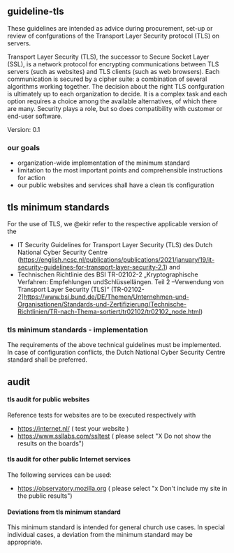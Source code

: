 ## guideline-tls
These guidelines are intended as advice during procurement, set-up or review of confgurations of the Transport Layer Security protocol (TLS) on servers.

Transport Layer Security (TLS), the successor to Secure Socket Layer (SSL), is a network protocol for encrypting communications between TLS servers (such as websites) and TLS clients (such as web browsers). Each communication is secured by a cipher suite: a combination of several algorithms working together. The decision about the right TLS confguration is ultimately up to each organization to decide. It is a complex task and each option requires a choice among the available alternatives, of which there are many. Security plays a role, but so does compatibility with customer or end-user software.

Version: 0.1

### our goals
- organization-wide implementation of the minimum standard
- limitation to the most important points and comprehensible instructions for action
- our public websites and services shall have a clean tls configuration

## tls minimum standards
For the use of TLS, we @ekir refer to the respective applicable version of the

- IT Security Guidelines for Transport Layer Security (TLS) des Dutch National Cyber Security Centre (https://english.ncsc.nl/publications/publications/2021/january/19/it-security-guidelines-for-transport-layer-security-2.1)
and
- Technischen Richtlinie des BSI TR-02102-2 „Kryptographische Verfahren: Empfehlungen undSchlüssellängen. Teil 2 –Verwendung von Transport Layer Security (TLS)“ (TR-02102-2]https://www.bsi.bund.de/DE/Themen/Unternehmen-und-Organisationen/Standards-und-Zertifizierung/Technische-Richtlinien/TR-nach-Thema-sortiert/tr02102/tr02102_node.html)

### tls minimum standards - implementation
The requirements of the above technical guidelines must be implemented. In case of configuration conflicts, the Dutch National Cyber Security Centre standard shall be preferred.

## audit

#### tls audit for public websites
Reference tests for websites are to be executed respectively with 
- https://internet.nl/ ( test your website )
- https://www.ssllabs.com/ssltest ( please select "X Do not show the results on the boards")

#### tls audit for other public Internet services
The following services can be used:
- https://observatory.mozilla.org ( please select "x Don't include my site in the public results")

#### Deviations from tls minimum standard
This minimum standard is intended for general church use cases. In special individual cases, a deviation from the minimum standard may be appropriate.
